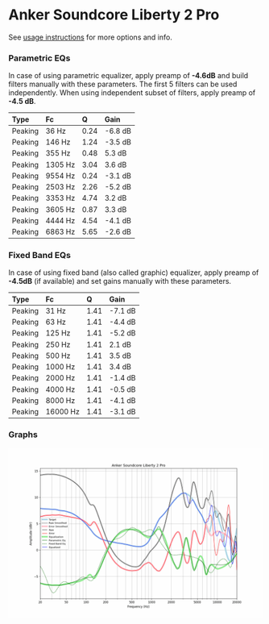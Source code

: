 # Anker Soundcore Liberty 2 Pro
See [usage instructions](https://github.com/jaakkopasanen/AutoEq#usage) for more options and info.

### Parametric EQs
In case of using parametric equalizer, apply preamp of **-4.6dB** and build filters manually
with these parameters. The first 5 filters can be used independently.
When using independent subset of filters, apply preamp of **-4.5 dB**.

| Type    | Fc      |    Q | Gain    |
|:--------|:--------|:-----|:--------|
| Peaking | 36 Hz   | 0.24 | -6.8 dB |
| Peaking | 146 Hz  | 1.24 | -3.5 dB |
| Peaking | 355 Hz  | 0.48 | 5.3 dB  |
| Peaking | 1305 Hz | 3.04 | 3.6 dB  |
| Peaking | 9554 Hz | 0.24 | -3.1 dB |
| Peaking | 2503 Hz | 2.26 | -5.2 dB |
| Peaking | 3353 Hz | 4.74 | 3.2 dB  |
| Peaking | 3605 Hz | 0.87 | 3.3 dB  |
| Peaking | 4444 Hz | 4.54 | -4.1 dB |
| Peaking | 6863 Hz | 5.65 | -2.6 dB |

### Fixed Band EQs
In case of using fixed band (also called graphic) equalizer, apply preamp of **-4.5dB**
(if available) and set gains manually with these parameters.

| Type    | Fc       |    Q | Gain    |
|:--------|:---------|:-----|:--------|
| Peaking | 31 Hz    | 1.41 | -7.1 dB |
| Peaking | 63 Hz    | 1.41 | -4.4 dB |
| Peaking | 125 Hz   | 1.41 | -5.2 dB |
| Peaking | 250 Hz   | 1.41 | 2.1 dB  |
| Peaking | 500 Hz   | 1.41 | 3.5 dB  |
| Peaking | 1000 Hz  | 1.41 | 3.4 dB  |
| Peaking | 2000 Hz  | 1.41 | -1.4 dB |
| Peaking | 4000 Hz  | 1.41 | -0.5 dB |
| Peaking | 8000 Hz  | 1.41 | -4.1 dB |
| Peaking | 16000 Hz | 1.41 | -3.1 dB |

### Graphs
![](./Anker%20Soundcore%20Liberty%202%20Pro.png)
